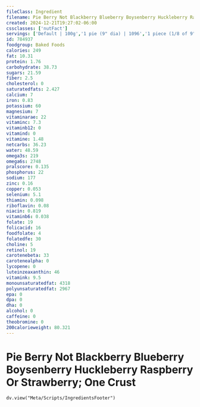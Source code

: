 ```yaml
---
fileClass: Ingredient
filename: Pie Berry Not Blackberry Blueberry Boysenberry Huckleberry Raspberry Or Strawberry; One Crust
created: 2024-12-21T19:27:02-06:00
cssclasses: ['nutFact']
servings: ['Default | 100g','1 pie (9" dia) | 1096','1 piece (1/8 of 9" dia) | 137','1 surface inch | 17']
id: 784937
foodgroup: Baked Foods
calories: 249
fat: 10.31
protein: 1.76
carbohydrate: 38.73
sugars: 21.59
fiber: 2.5
cholesterol: 0
saturatedfats: 2.427
calcium: 7
iron: 0.83
potassium: 60
magnesium: 7
vitaminarae: 22
vitaminc: 7.3
vitaminb12: 0
vitamind: 0
vitamine: 1.48
netcarbs: 36.23
water: 48.59
omega3s: 219
omega6s: 2748
pralscore: 0.135
phosphorus: 22
sodium: 177
zinc: 0.16
copper: 0.053
selenium: 5.1
thiamin: 0.098
riboflavin: 0.08
niacin: 0.819
vitaminb6: 0.038
folate: 19
folicacid: 16
foodfolate: 4
folatedfe: 30
choline: 5
retinol: 19
carotenebeta: 33
carotenealpha: 0
lycopene: 0
luteinzeaxanthin: 46
vitamink: 9.5
monounsaturatedfat: 4318
polyunsaturatedfat: 2967
epa: 0
dpa: 0
dha: 0
alcohol: 0
caffeine: 0
theobromine: 0
200calorieweight: 80.321
---
```


# Pie Berry Not Blackberry Blueberry Boysenberry Huckleberry Raspberry Or Strawberry; One Crust

```dataviewjs
dv.view("Meta/Scripts/IngredientsFooter")
```